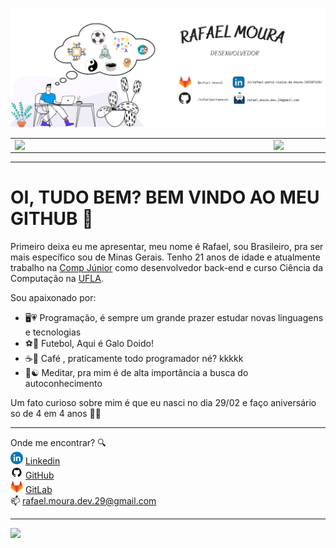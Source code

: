 ![capa][capagithub]

<center>
<table>
    <tr>
        <td><img width="400px" align="left" src="https://github-readme-stats.vercel.app/api/top-langs/?username=rafaelportomoura&hide=html&layout=compact&theme=buefy" /></td>
        <td><img width="495px" align="left" src="https://github-readme-stats.vercel.app/api?username=rafaelportomoura&theme=buefy"/></td>
    </tr>   
</table>
</center>  

***

# OI, TUDO BEM? BEM VINDO AO MEU GITHUB 🤙

Primeiro deixa eu me apresentar, meu nome é Rafael, sou Brasileiro, pra ser mais específico sou de Minas Gerais. Tenho 21 anos de idade e atualmente trabalho na [Comp Júnior][sitecomp] como desenvolvedor back-end e curso Ciência da Computação na [UFLA][siteufla].  

Sou apaixonado por: 
* 🖥️💗 Programação, é sempre um grande prazer estudar novas linguagens e tecnologias 
* ⚽🐓 Futebol, Aqui é Galo Doido!   
* ☕🖤 Café , praticamente todo programador né? kkkkk 
* 🙏☯️ Meditar, pra mim é de alta importância a busca do autoconhecimento 

Um fato curioso sobre mim é que eu nasci no dia 29/02 e faço aniversário so de 4 em 4 anos
🙈😅  

***

Onde me encontrar? 🔍  
[![linkedin][linkedin-icon]][linkedin-url] [Linkedin][linkedin-url]   
[![GitHub][github-icon]][github-url] [GitHub][github-url]    
[![GitLab][gitlab-icon]][gitlab-url] [GitLab][gitlab-url]  
 📫 rafael.moura.dev.29@gmail.com
 
<!--
**rafaelportomoura/rafaelportomoura** is a ✨ _special_ ✨ repository because its `README.md` (this file) appears on your GitHub profile.

Here are some ideas to get you started:

- 🔭 I’m currently working on ...
- 🌱 I’m currently learning ...
- 👯 I’m looking to collaborate on ...
- 🤔 I’m looking for help with ...
- 💬 Ask me about ...
- 📫 How to reach me: ...
- 😄 Pronouns: ...
- ⚡ Fun fact: ...M
-->


<!-- URLS -->
[sitecomp]: https://compjunior.com.br
[siteufla]: https://ufla.br
[linkedin-url]: https://www.linkedin.com/in/rafael-porto-vieira-de-moura-369307168/
[github-url]: https://github.com/rafaelportomoura  
[gitlab-url]: https://gitlab.com/rafael.moura1

<!-- IMAGENS -->
[capagithub]: images/canvas/capa-github.png
[linkedin-icon]: images/icons/linkedin-azul.png
[github-icon]: images/icons/github.png
[gitlab-icon]: images/icons/gitlab.png

***

![](https://komarev.com/ghpvc/?username=rafaelportomoura&color=blue&style=flat)
